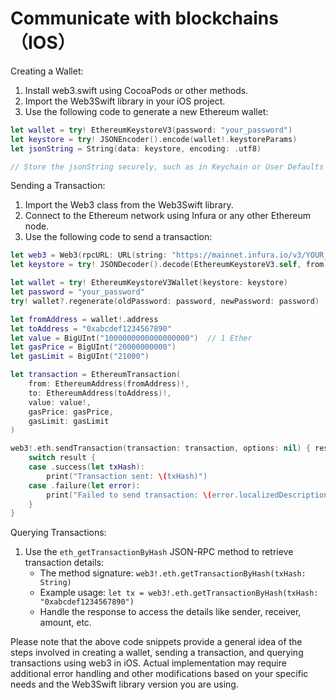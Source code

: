 # Communicate with  blockchains（IOS）



Creating a Wallet:

1. Install web3.swift using CocoaPods or other methods.
2. Import the Web3Swift library in your iOS project.
3. Use the following code to generate a new Ethereum wallet:

```swift
let wallet = try! EthereumKeystoreV3(password: "your_password")
let keystore = try! JSONEncoder().encode(wallet!.keystoreParams)
let jsonString = String(data: keystore, encoding: .utf8)

// Store the jsonString securely, such as in Keychain or User Defaults
```

Sending a Transaction:

1. Import the Web3 class from the Web3Swift library.
2. Connect to the Ethereum network using Infura or any other Ethereum node.
3. Use the following code to send a transaction:

```swift
let web3 = Web3(rpcURL: URL(string: "https://mainnet.infura.io/v3/YOUR_INFURA_PROJECT_ID")!)
let keystore = try! JSONDecoder().decode(EthereumKeystoreV3.self, from: jsonString.data(using: .utf8)!)

let wallet = try! EthereumKeystoreV3Wallet(keystore: keystore)
let password = "your_password"
try! wallet?.regenerate(oldPassword: password, newPassword: password)

let fromAddress = wallet!.address
let toAddress = "0xabcdef1234567890"
let value = BigUInt("1000000000000000000")  // 1 Ether
let gasPrice = BigUInt("20000000000")
let gasLimit = BigUInt("21000")

let transaction = EthereumTransaction(
    from: EthereumAddress(fromAddress)!,
    to: EthereumAddress(toAddress)!,
    value: value!,
    gasPrice: gasPrice,
    gasLimit: gasLimit
)

web3!.eth.sendTransaction(transaction: transaction, options: nil) { result in
    switch result {
    case .success(let txHash):
        print("Transaction sent: \(txHash)")
    case .failure(let error):
        print("Failed to send transaction: \(error.localizedDescription)")
    }
}
```

Querying Transactions:

1. Use the `eth_getTransactionByHash` JSON-RPC method to retrieve transaction details:
   * The method signature: `web3!.eth.getTransactionByHash(txHash: String)`
   * Example usage: `let tx = web3!.eth.getTransactionByHash(txHash: "0xabcdef1234567890")`
   * Handle the response to access the details like sender, receiver, amount, etc.

Please note that the above code snippets provide a general idea of the steps involved in creating a wallet, sending a transaction, and querying transactions using web3 in iOS. Actual implementation may require additional error handling and other modifications based on your specific needs and the Web3Swift library version you are using.

